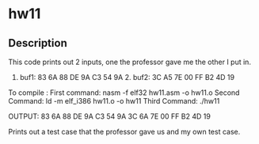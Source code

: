 # hw11
## Description
This code prints out 2 inputs, one the professor gave me the other I put in.
1. buf1: 83 6A 88 DE 9A C3 54 9A 2. buf2: 3C A5 7E 00 FF B2 4D 19

To compile :
First command:
nasm -f elf32 hw11.asm -o hw11.o 
Second Command:
ld -m elf_i386 hw11.o -o hw11
Third Command:
./hw11


OUTPUT:
83 6A 88 DE 9A C3 54 9A
3C 6A 7E 00 FF B2 4D 19

Prints out a test case that the professor gave us and my own test case. 
